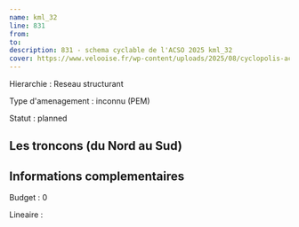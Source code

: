 ```yaml
---
name: kml_32 
line: 831
from: 
to:  
description: 831 - schema cyclable de l'ACSO 2025 kml_32 
cover: https://www.velooise.fr/wp-content/uploads/2025/08/cyclopolis-acso-831.jpg
---
```

Hierarchie : Reseau structurant

Type d'amenagement : inconnu (PEM)

Statut : planned

## Les troncons (du Nord au Sud)

## Informations complementaires

Budget  : 0 

Lineaire :

